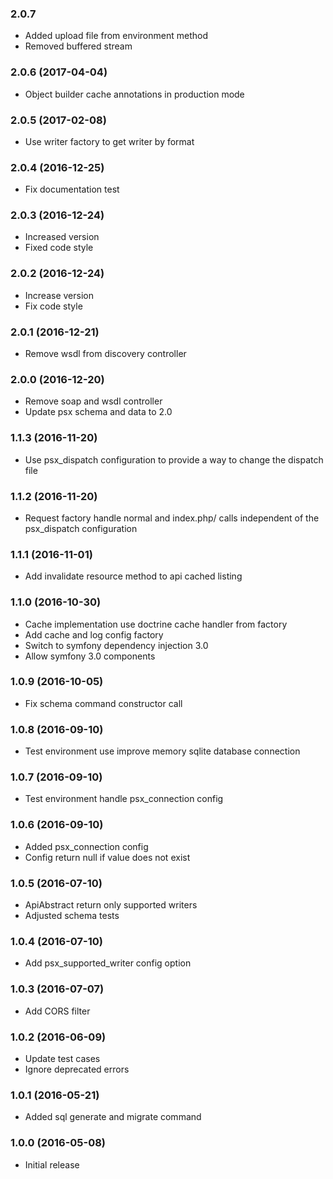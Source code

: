 
### 2.0.7

* Added upload file from environment method
* Removed buffered stream

### 2.0.6 (2017-04-04)

* Object builder cache annotations in production mode

### 2.0.5 (2017-02-08)

* Use writer factory to get writer by format

### 2.0.4 (2016-12-25)

* Fix documentation test

### 2.0.3 (2016-12-24)

* Increased version
* Fixed code style

### 2.0.2 (2016-12-24)

* Increase version
* Fix code style

### 2.0.1 (2016-12-21)

* Remove wsdl from discovery controller

### 2.0.0 (2016-12-20)

* Remove soap and wsdl controller
* Update psx schema and data to 2.0

### 1.1.3 (2016-11-20)

* Use psx_dispatch configuration to provide a way to change the dispatch file

### 1.1.2 (2016-11-20)

* Request factory handle normal and index.php/ calls independent of the
  psx_dispatch configuration

### 1.1.1 (2016-11-01)

* Add invalidate resource method to api cached listing

### 1.1.0 (2016-10-30)

* Cache implementation use doctrine cache handler from factory
* Add cache and log config factory
* Switch to symfony dependency injection 3.0
* Allow symfony 3.0 components

### 1.0.9 (2016-10-05)

* Fix schema command constructor call

### 1.0.8 (2016-09-10)

* Test environment use improve memory sqlite database connection

### 1.0.7 (2016-09-10)

* Test environment handle psx_connection config

### 1.0.6 (2016-09-10)

* Added psx_connection config
* Config return null if value does not exist

### 1.0.5 (2016-07-10)

* ApiAbstract return only supported writers
* Adjusted schema tests

### 1.0.4 (2016-07-10)

* Add psx_supported_writer config option

### 1.0.3 (2016-07-07)

* Add CORS filter

### 1.0.2 (2016-06-09)

* Update test cases
* Ignore deprecated errors

### 1.0.1 (2016-05-21)

* Added sql generate and migrate command

### 1.0.0 (2016-05-08)

* Initial release
